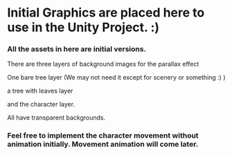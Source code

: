 # Initial Graphics are placed here to use in the Unity Project. :)

### All the assets in here are initial versions.

There are three layers of background images for the parallax effect

One bare tree layer (We may not need it except for scenery or something :) )

a tree with leaves layer

and the character layer.

All have transparent backgrounds.

### Feel free to implement the character movement without animation initially. Movement animation will come later.
